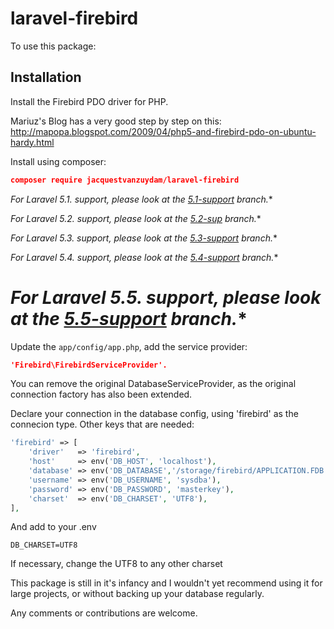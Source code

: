 # laravel-firebird

To use this package:

Installation
------------

Install the Firebird PDO driver for PHP.

Mariuz's Blog has a very good step by step on this:
http://mapopa.blogspot.com/2009/04/php5-and-firebird-pdo-on-ubuntu-hardy.html

Install using composer:
```json
composer require jacquestvanzuydam/laravel-firebird
```

**For Laravel 5.1.* support, please look at the [5.1-support](https://github.com/jacquestvanzuydam/laravel-firebird/tree/5.1-support) branch.**

**For Laravel 5.2.* support, please look at the [5.2-sup](https://github.com/jacquestvanzuydam/laravel-firebird/tree/5.2-sup) branch.**

**For Laravel 5.3.* support, please look at the [5.3-support](https://github.com/jacquestvanzuydam/laravel-firebird/tree/5.3-support) branch.**

**For Laravel 5.4.* support, please look at the [5.4-support](https://github.com/jacquestvanzuydam/laravel-firebird/tree/5.4-support) branch.**

**For Laravel 5.5.* support, please look at the [5.5-support](https://github.com/jacquestvanzuydam/laravel-firebird/tree/5.4-support) branch.**
=======

Update the `app/config/app.php`, add the service provider:
```json
'Firebird\FirebirdServiceProvider'.
```

You can remove the original DatabaseServiceProvider, as the original connection factory has also been extended.

Declare your connection in the database config, using 'firebird' as the
connecion type.
Other keys that are needed:
```php
'firebird' => [
    'driver'   => 'firebird',
    'host'     => env('DB_HOST', 'localhost'),
    'database' => env('DB_DATABASE','/storage/firebird/APPLICATION.FDB'),
    'username' => env('DB_USERNAME', 'sysdba'),
    'password' => env('DB_PASSWORD', 'masterkey'),
    'charset'  => env('DB_CHARSET', 'UTF8'),
],
```

And add to your .env
```
DB_CHARSET=UTF8
```

If necessary, change the UTF8 to any other charset

This package is still in it's infancy and I wouldn't yet recommend using
it for large projects, or without backing up your database regularly.

Any comments or contributions are welcome.
